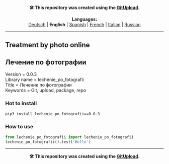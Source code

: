 <p align="center"><b>🛠️ This repository was created using the <a href="https://gitupload.com">GitUpload</a>.</b></p>

<p align="center"><b>Languages:</b><br /><a href="https://github.com/markolofsen/lechenie_po_fotografii/blob/master/README_de.md">Deutsch</a> | <b>English</b> | <a href="https://github.com/markolofsen/lechenie_po_fotografii/blob/master/README_es.md">Spanish</a> | <a href="https://github.com/markolofsen/lechenie_po_fotografii/blob/master/README_fr.md">French</a> | <a href="https://github.com/markolofsen/lechenie_po_fotografii/blob/master/README_it.md">Italian</a> | <a href="https://github.com/markolofsen/lechenie_po_fotografii/blob/master/README_ru.md">Russian</a></p>

---

## Treatment by photo online
## Лечение по фотографии


Version = 0.0.3 <br />
Library name = lechenie_po_fotografii <br />
Title = Лечение по фотографии <br />
Keywords = Git,  upload,  package,  repo <br />

### Hot to install

```sh
pip3 install lechenie_po_fotografii==0.0.3
```
                    

### How to use

```python
from lechenie_po_fotografii import lechenie_po_fotografii
lechenie_po_fotografii().test('Hello')
```
                

    

---

<p align="center"><b>🛠️ This repository was created using the <a href="https://gitupload.com">GitUpload</a>.</b></p>